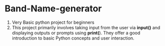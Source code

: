 # Band-Name-generator
1) Very Basic python project for beginners
2) This project primarily involves taking input from the user via **input()** and displaying outputs or prompts using **print(**). They offer a good introduction to basic Python concepts and user interaction.





